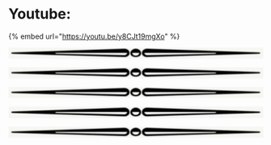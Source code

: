 # Youtube:

{% embed url="https://youtu.be/y8CJt19mgXo" %}

![](<../.gitbook/assets/image (24).png>)

![](<../.gitbook/assets/image (20).png>)

![](<../.gitbook/assets/image (16).png>)

![](<../.gitbook/assets/image (22).png>)

![](<../.gitbook/assets/image (19).png>)
